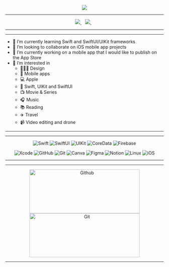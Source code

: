 <p align= "center">
<a> 
  <img src="https://readme-typing-svg.herokuapp.com?duration=5000&lines=Hi+to+you+,+developer+friends+👋;My+name+is+Kévin+🤝;I'm+an+iOS+Developer+👨🏻‍💻"></a>
</p>

---
<p align='center'>
  
  <a href="https://www.linkedin.com/in/kevin-massol">
    <img src="https://img.shields.io/badge/linkedin-%230077B5.svg?&style=for-the-badge&logo=linkedin&logoColor=white" />
  </a>&nbsp;&nbsp;
  <a href="https://instagram.com/_ios.developer_">
    <img src="https://img.shields.io/badge/instagram-%23E4405F.svg?&style=for-the-badge&logo=instagram&logoColor=white" />        
  </a>&nbsp;&nbsp;
  
</p>

---
---

- 🌱 I’m currently learning Swift and SwiftUI/UIKit frameworks
- 💞️ I’m looking to collaborate on iOS mobile app projects
- 🎯 I’m currently working on a mobile app that I would like to publish on the App Store
- 👀 I’m interested in
    - 👨🏼‍🎨 Design
    - 📲 Mobile apps
    - 💻 Apple
    - 🔗 Swift, UIKit and SwiftUI
    - 📺 Movie & Series
    - 🎧 Music
    - 📚 Reading
    - ✈️ Travel
    - 📹 Video editing and drone
  
---
---

<p align="center"> 
  <img src="https://img.shields.io/badge/Swift-f15139?style=for-the-badge&logo=Swift&logoColor=white" alt="Swift"/>
  <img src="https://img.shields.io/badge/SwiftUI-006cbc?style=for-the-badge&logo=Swift&logoColor=white" alt="SwiftUI"/>
  <img src="https://img.shields.io/badge/UIKit-2986cc?style=for-the-badge&logo=swift&logoColor=white" alt="UIKit"/>
  <img src="https://img.shields.io/badge/CoreData-0b5394?style=for-the-badge&logo=swift&logoColor=white" alt="CoreData"/>
  <img src="https://img.shields.io/badge/firebase-fecc2f?style=for-the-badge&logo=firebase&logoColor=orange" alt="Firebase"/>
</p>

<p align="center">
  <img src="https://img.shields.io/badge/Xcode-1882e8?style=for-the-badge&logo=Xcode&logoColor=white" alt="Xcode"/>
  <img src="https://img.shields.io/badge/GitHub-100000?style=for-the-badge&logo=github&logoColor=white" alt="GitHub"/> 
  <img src="https://img.shields.io/badge/GIT-E44C30?style=for-the-badge&logo=git&logoColor=white" alt="Git"/>
  <img src="https://img.shields.io/badge/Canva-5d4de3?&style=for-the-badge&logo=Canva&logoColor=white" alt="Canva"/>
  <img src="https://img.shields.io/badge/Figma-13c6c0?style=for-the-badge&logo=figma&logoColor=blue" alt="Figma"/>
  <img src="https://img.shields.io/badge/Notion-%23000000.svg?style=for-the-badge&logo=notion&logoColor=white" alt="Notion"/>
  <img src="https://img.shields.io/badge/Linux-FCC624.svg?style=for-the-badge&logo=linux&logoColor=black" alt="Linux"/>
  <img src="https://img.shields.io/badge/IOS-%2320232a.svg?style=for-the-badge&logo=apple&logoColor=white" alt="iOS"/>
</p>
  
---
---

<p align="center">
  <img width= "350" height="140" src="https://github-readme-stats.vercel.app/api?username=kevinmassol&theme=dark&hide_border=false&include_all_commits=true&count_private=true" alt="Github"/>
  <img width= "350" height="140" src="https://github-readme-streak-stats.herokuapp.com/?user=kevinmassol&theme=dark&hide_border=false" alt="Git"
</p>

---

